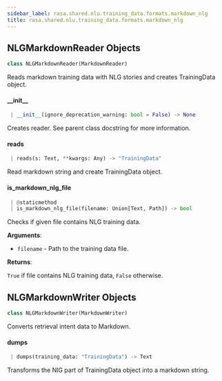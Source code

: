 ```yaml
---
sidebar_label: rasa.shared.nlu.training_data.formats.markdown_nlg
title: rasa.shared.nlu.training_data.formats.markdown_nlg
---
```

## NLGMarkdownReader Objects

```python
class NLGMarkdownReader(MarkdownReader)
```

Reads markdown training data with NLG stories and creates TrainingData object.

#### \_\_init\_\_

```python
 | __init__(ignore_deprecation_warning: bool = False) -> None
```

Creates reader. See parent class docstring for more information.

#### reads

```python
 | reads(s: Text, **kwargs: Any) -> "TrainingData"
```

Read markdown string and create TrainingData object.

#### is\_markdown\_nlg\_file

```python
 | @staticmethod
 | is_markdown_nlg_file(filename: Union[Text, Path]) -> bool
```

Checks if given file contains NLG training data.

**Arguments**:

- `filename` - Path to the training data file.
  

**Returns**:

  `True` if file contains NLG training data, `False` otherwise.

## NLGMarkdownWriter Objects

```python
class NLGMarkdownWriter(MarkdownWriter)
```

Converts retrieval intent data to Markdown.

#### dumps

```python
 | dumps(training_data: "TrainingData") -> Text
```

Transforms the NlG part of TrainingData object into a markdown string.


